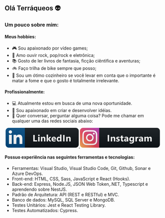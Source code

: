 ## Olá Terráqueos :alien:

### Um pouco sobre mim:
#### Meus hobbies:
* :video_game: Sou apaixonado por vídeo games;
* :musical_note: Amo ouvir rock, pop/rock e eletrônica;
* :books: Gosto de ler livros de fantasia, ficção ciêntifica e aventuras;
* :bike: Faço trilha de bike sempre que posso;
* :cookie: Sou um ótimo cozinheiro se você levar em conta que o importante é matar a fome e que o gosto é totalmente irrelevante.

#### Profissionalmente:
* :computer: Atualmente estou em busca de uma nova oportunidade.
* :rocket: Sou apaixonado em criar e desenvolver idéias.
* :speech_balloon: Quer conversar, perguntar alguma coisa? Pode me chamar em qualquer uma das redes sociais abaixo:

<p align="center">
  <a href="https://www.linkedin.com/in/victorsaraivadev/">
    <img src="https://github.com/MikeCodesDotNET/ColoredBadges/blob/master/svg/social/linkedin.svg" alt="Linkedin-logo" style="vertical-align:top margin:4px 2px">
  </a>

  <a href="https://www.instagram.com/itsmevitu/">
    <img src="https://github.com/MikeCodesDotNET/ColoredBadges/blob/master/svg/social/instagram.svg" alt="Instagram-logo" style="vertical-align:top margin:4px 2px">
  </a>  
</p>

#### Possuo experiência nas seguintes ferramentas e tecnologias:
* Ferramentas: Visual Studio, Visual Studio Code, Git, Github, Sonar e Azure DevOps.
* Front-end: HTML, CSS, Sass, JavaScript e React (Hooks).
* Back-end: Express, Node.JS, JSON Web Token,.NET, Typescript e aprendendo sobre NestJS.
* Padrão de Arquitetura: API (REST e RESTful) e MVC.
* Banco de dados: MySQL, SQL Server e MongoDB.
* Testes Unitários: Jest e React Testing Library.
* Testes Automatizados: Cypress.
